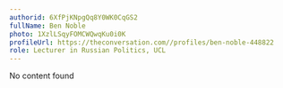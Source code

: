 ```yaml
---
authorid: 6XfPjKNpgQq8Y0WK0CqGS2
fullName: Ben Noble
photo: 1XzlLSqyFOMCWQwqKu0i0K
profileUrl: https://theconversation.com//profiles/ben-noble-448822
role: Lecturer in Russian Politics, UCL
---
```

No content found